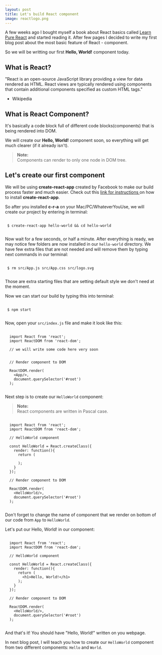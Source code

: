 ```yaml
---
layout: post
title: Let's build React component
image: reactlogo.png
---
```


A few weeks ago I bought myself a book about React basics called [Learn Pure React](https://daveceddia.com/learn-pure-react/) and started reading it. After few pages I decided to write my first blog post about the most basic feature of React - component.

So we will be writting our first **Hello, World!** component today.

## What is React?

"React is an open-source JavaScript library providing a view for data rendered as HTML. React views are typically rendered using components that contain additional components specified as custom HTML tags."
<br>
- Wikipedia

## What is React Component?

It's basically a code block full of different code blocks(components) that is being rendered into DOM.

We will create our **Hello, World!** component soon, so everything will get much clearer (if it already isn't).

<blockquote>
  <strong>Note:</strong>
  <br/>
  Components can render to only one node in DOM tree.
</blockquote>

## Let's create our first component

We will be using **create-react-app** created by Facebook to make our build process faster and much easier. Check out this [link for instructions ](https://facebook.github.io/react/blog/2016/07/22/create-apps-with-no-configuration.html) on how to install **create-react-app**.

So after you installed **c-r-a** on your Mac/PC/WhateverYouUse, we will create our project by entering in terminal:

<pre>
 <code class="language-bash">
 $ create-react-app hello-world && cd hello-world
 </code>
</pre>

Now wait for a few seconds, or half a minute. After everything is ready, we may notice few folders are now installed in our <code>hello-world</code> directory. We have few extra files that are not needed and will remove them by typing next commands in our terminal:

<pre>
 <code class="language-bash">
 $ rm src/App.js src/App.css src/logo.svg
 </code>
</pre>

Those are extra starting files that are setting default style we don't need at the moment.

Now we can start our build by typing this into terminal:

<pre>
 <code class="language-bash">
 $ npm start
 </code>
</pre>

Now, open your <code>src/index.js</code> file and make it look like this:

<pre>
 <code class="language-jsx">
  import React from 'react';
  import ReactDOM from 'react-dom';

  // we will write some code here very soon


  // Render component to DOM

  ReactDOM.render(
    &lt;App/>,
    document.querySelector('#root')
  );
 </code>
</pre>

Next step is to create our <code>HelloWorld</code> component:

<blockquote>
  <strong>Note:</strong>
  <br/>
  React components are written in Pascal case.
</blockquote>

<pre>
 <code class="language-jsx">
  import React from 'react';
  import ReactDOM from 'react-dom';

  // HelloWorld component

  const HelloWorld = React.createClass({
    render: function(){
      return (

      );
    }
  });

  // Render component to DOM

  ReactDOM.render(
    &lt;HelloWorld/>,
    document.querySelector('#root')
  );
 </code>
</pre>

Don't forget to change the name of component that we render on bottom of our code from <code>App</code> to <code>HelloWorld</code>.

Let's put our Hello, World! in our component:

<pre>
 <code class="language-jsx">
  import React from 'react';
  import ReactDOM from 'react-dom';

  // HelloWorld component

  const HelloWorld = React.createClass({
    render: function(){
      return (
        &lt;h1>Hello, World!&lt;/h1>
      );
    }
  });

  // Render component to DOM

  ReactDOM.render(
    &lt;HelloWorld/>,
    document.querySelector('#root')
  );
 </code>
</pre>

And that's it! You should have "Hello, World!" written on you webpage.

In next blog post, I will teach you how to create our <code>HelloWorld</code> component from two different components: <code>Hello</code> and <code>World</code>.
